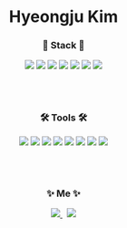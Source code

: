 <h1 align="center">Hyeongju Kim</h1>

<!--
![Anurag's GitHub stats](https://github-readme-stats.vercel.app/api?username=hyeongjukim&show_icons=true&theme=default)
-->
<h3 align="center">🏢 Stack 🏢</h3>
<p align="center">
<img src="https://img.shields.io/badge/Java-F80000?style=flat-square&logo=Java&logoColor=white"/>
<img src="https://img.shields.io/badge/JavaScript-F7DF1E?style=flat-square&logo=JavaScript&logoColor=white"/>
<img src="https://img.shields.io/badge/Openlayers-1F6B75?style=flat-square&logo=Openlayers&logoColor=white"/>
<img src="https://img.shields.io/badge/oracle-F80000?style=flat-square&logo=oracle&logoColor=white"/>
<img src="https://img.shields.io/badge/mysql-4479A1?style=flat-square&logo=mysql&logoColor=white"/>
<img src="https://img.shields.io/badge/PostgreSQL-4169E1?style=flat-square&logo=PostgreSQL&logoColor=white"/>
<img src="https://img.shields.io/badge/PostGIS-4169E1?style=flat-square&logo=PostGIS&logoColor=white"/>
</p>

<br><br>

<h3 align="center">🛠 Tools 🛠</h3>
<p align="center">
<!-- icon link https://simpleicons.org/?q=eclip -->
<img src="https://img.shields.io/badge/InjeliJ-000000?style=flat-square&logo=IntelliJ IDEA&logoColor=white"/>
<img src="https://img.shields.io/badge/DataGrip-000000?style=flat-square&logo=DataGrip&logoColor=white"/>
<img src="https://img.shields.io/badge/Eclipse IDE-2C2255?style=flat-square&logo=Eclipse IDE&logoColor=white"/>
<img src="https://img.shields.io/badge/Git-F05032?style=flat-square&logo=Git&logoColor=white"/>
<img src="https://img.shields.io/badge/GitHub-181717?style=flat-square&logo=GitHub&logoColor=white"/>  
<img src="https://img.shields.io/badge/Subversion-809CC9?style=flat-square&logo=Subversion&logoColor=white"/>
<img src="https://img.shields.io/badge/Notion-000000?style=flat-square&logo=Notion&logoColor=white"/>
<img src="https://img.shields.io/badge/postman-FF6C37?style=flat-square&logo=postman&logoColor=white"/>
</p>

<br><br>

<h3 align="center">✨ Me ✨</h3>
<p align="center">
  <a href="https://www.instagram.com/hyeong._.ju/" target='_blank'>
    <img src="https://img.shields.io/badge/Instagram-fc65f5?style=flat-square&logo=Instagram&logoColor=white&link=https://www.instagram.com/hyeong._.ju/"/>
  </a>&nbsp
  <a href="mailto:hybrid.simpler@gmail.com">
    <img src="https://img.shields.io/badge/Gmail-d14836?style=flat-square&logo=Gmail&logoColor=white&link=hybrid.simpler@gmail.com"/>
  </a>
</p>

<br>
